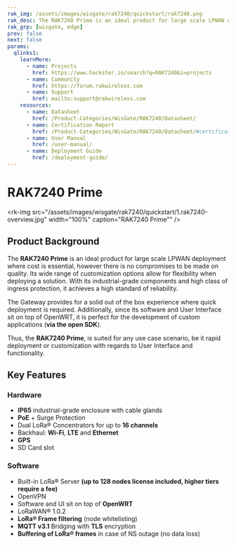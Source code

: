 ```yaml
---
rak_img: /assets/images/wisgate/rak7240/quickstart/rak7240.png
rak_desc: The RAK7240 Prime is an ideal product for large scale LPWAN deployment where cost is essential, however there is no compromises to be made on quality. Its wide range of customization options allow for flexibility when deploying a solution. With its industrial-grade components and high class of ingress protection, it achieves a high standard of reliability.
rak_grp: [wisgate, edge]
prev: false
next: false
params:
  qlinks1:
    learnMore:
      - name: Projects
        href: https://www.hackster.io/search?q=RAK7240&i=projects
      - name: Community
        href: https://forum.rakwireless.com
      - name: Support
        href: mailto:support@rakwireless.com
    resources:
      - name: Datasheet
        href: /Product-Categories/WisGate/RAK7240/Datasheet/
      - name: Certification Report
        href: /Product-Categories/WisGate/RAK7240/Datasheet/#certification
      - name: User Manual
        href: /user-manual/
      - name: Deployment Guide
        href: /deployment-guide/
---
```


# RAK7240 Prime

<rk-img
  src="/assets/images/wisgate/rak7240/quickstart/1.rak7240-overview.jpg"
  width="100%"
  caption="RAK7240 Prime""
/>


## Product Background

The **RAK7240 Prime** is an ideal product for large scale LPWAN deployment where cost is essential, however there is no compromises to be made on quality. Its wide range of customization options allow for flexibility when deploying a solution. With its industrial-grade components and high class of ingress protection, it achieves a high standard of reliability.

The Gateway provides for a solid out of the box experience where quick deployment is required. Additionally, since its software and User Interface sit on top of OpenWRT, it is perfect for the development of custom applications (**via the open SDK**).

Thus, the **RAK7240 Prime**, is suited for any use case scenario, be it rapid deployment or customization with regards to User Interface and functionality.

<rk-btn
  src="/Product-Categories/WisGate/RAK7240/Quickstart/#quick-start-guide"
  label="Get Started with RAK7240 Prime"
/>

<rk-quick-links :params="$page.frontmatter.params.qlinks1" />

## Key Features

### Hardware

- **IP65** industrial-grade enclosure with cable glands
- **PoE** + Surge Protection
- Dual LoRa® Concentrators for up to **16 channels**
- Backhaul: **Wi-Fi**, **LTE** and **Ethernet**
- **GPS**
- SD Card slot

### Software

- Built-in LoRa® Server **(up to 128 nodes license included, higher tiers require a fee)**
- OpenVPN
- Software and UI sit on top of **OpenWRT**
- LoRaWAN® 1.0.2
- **LoRa® Frame filtering** (node whitelisting)
- **MQTT v3.1** Bridging with **TLS** encryption
- **Buffering of LoRa® frames** in case of NS outage (no data loss)


<rk-btn
  src="https://store.rakwireless.com/"
  label="Buy a RAK7240 Prime"
  _blank
/>

